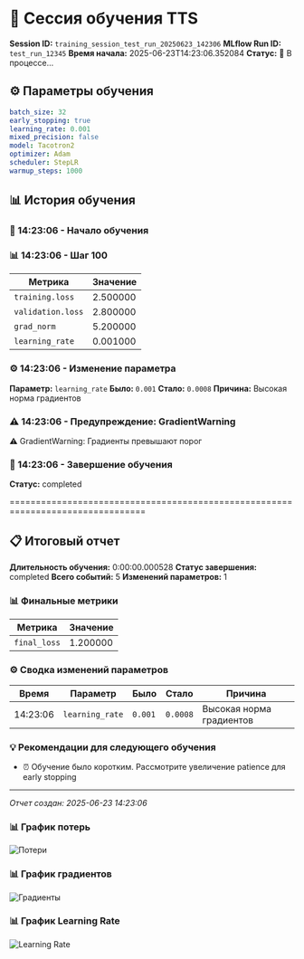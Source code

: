 # 🎯 Сессия обучения TTS

**Session ID:** `training_session_test_run_20250623_142306`
**MLflow Run ID:** `test_run_12345`
**Время начала:** 2025-06-23T14:23:06.352084
**Статус:** 🔄 В процессе...

## ⚙️ Параметры обучения

```yaml
batch_size: 32
early_stopping: true
learning_rate: 0.001
mixed_precision: false
model: Tacotron2
optimizer: Adam
scheduler: StepLR
warmup_steps: 1000
```

## 📊 История обучения

### 🚀 14:23:06 - Начало обучения

### 📊 14:23:06 - Шаг 100

| Метрика | Значение |
|---------|----------|
| `training.loss` | 2.500000 |
| `validation.loss` | 2.800000 |
| `grad_norm` | 5.200000 |
| `learning_rate` | 0.001000 |

### ⚙️ 14:23:06 - Изменение параметра

**Параметр:** `learning_rate`
**Было:** `0.001`
**Стало:** `0.0008`
**Причина:** Высокая норма градиентов

### ⚠️ 14:23:06 - Предупреждение: GradientWarning

⚠️ GradientWarning: Градиенты превышают порог

### 🏁 14:23:06 - Завершение обучения

**Статус:** completed


================================================================================
## 📋 Итоговый отчет

**Длительность обучения:** 0:00:00.000528
**Статус завершения:** completed
**Всего событий:** 5
**Изменений параметров:** 1

### 📊 Финальные метрики

| Метрика | Значение |
|---------|----------|
| `final_loss` | 1.200000 |

### ⚙️ Сводка изменений параметров

| Время | Параметр | Было | Стало | Причина |
|-------|----------|------|-------|----------|
| 14:23:06 | `learning_rate` | `0.001` | `0.0008` | Высокая норма градиентов |

### 💡 Рекомендации для следующего обучения

- ⏰ Обучение было коротким. Рассмотрите увеличение patience для early stopping

---
*Отчет создан: 2025-06-23 14:23:06*

### 📊 График потерь

![Потери](plots/losses_training_session_test_run_20250623_142306_20250623_142306.png)


### 📊 График градиентов

![Градиенты](plots/gradients_training_session_test_run_20250623_142306_20250623_142306.png)


### 📊 График Learning Rate

![Learning Rate](plots/learning_rate_training_session_test_run_20250623_142306_20250623_142307.png)

